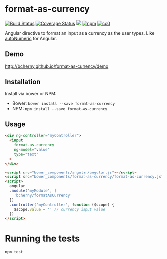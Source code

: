 # format-as-currency

[![Build Status][build]](https://circleci.com/gh/bcherny/format-as-currency) [![Coverage Status][coverage]](https://coveralls.io/r/bcherny/format-as-currency) ![][bower] [![npm]](https://www.npmjs.com/package/format-as-currency) [![cc0]](http://creativecommons.org/about/cc0)

[build]: https://img.shields.io/circleci/project/bcherny/format-as-currency.svg?branch=master&style=flat-square
[coverage]: http://img.shields.io/coveralls/bcherny/format-as-currency.svg?branch=master&style=flat-square
[bower]: https://img.shields.io/bower/v/format-as-currency.svg?style=flat-square
[npm]: https://img.shields.io/npm/v/format-as-currency.svg?style=flat-square
[cc0]: https://img.shields.io/npm/l/format-as-currency.svg?style=flat-square

Angular directive to format an input as a currency as the user types. Like [autoNumeric](https://github.com/BobKnothe/autoNumeric) for Angular.

## Demo

http://bcherny.github.io/format-as-currency/demo

## Installation

Install via bower or NPM:

- Bower: `bower install --save format-as-currency`
- NPM: `npm install --save format-as-currency`

## Usage

```html
<div ng-controller="myController">
  <input
    format-as-currency
    ng-model="value"
    type="text"
  >
</div>

<script src="bower_components/angular/angular.js"></script>
<script src="bower_components/format-as-currency/format-as-currency.js"></script>
<script>
  angular
  .module('myModule', [
    'bcherny/formatAsCurrency'
  ])
  .controller('myController', function ($scope) {
    $scope.value = '' // currency input value
  })
</script>
```

# Running the tests

```sh
npm test
```